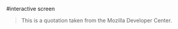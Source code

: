#interactive screen
<blockquote cite="http://developer.mozilla.org">
  <p>This is a quotation taken from the Mozilla Developer Center.</p>
</blockquote>
